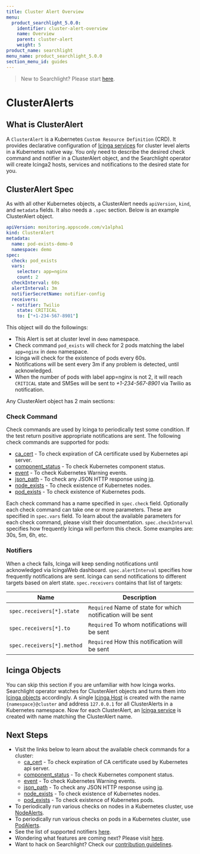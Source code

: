 ```yaml
---
title: Cluster Alert Overview
menu:
  product_searchlight_5.0.0:
    identifier: cluster-alert-overview
    name: Overview
    parent: cluster-alert
    weight: 5
product_name: searchlight
menu_name: product_searchlight_5.0.0
section_menu_id: guides
---
```


> New to Searchlight? Please start [here](/docs/guides/README.md).
# ClusterAlerts

## What is ClusterAlert
A `ClusterAlert` is a Kubernetes `Custom Resource Definition` (CRD). It provides declarative configuration of [Icinga services](https://www.icinga.com/docs/icinga2/latest/doc/09-object-types/#service) for cluster level alerts in a Kubernetes native way. You only need to describe the desired check command and notifier in a ClusterAlert object, and the Searchlight operator will create Icinga2 hosts, services and notifications to the desired state for you.

## ClusterAlert Spec
As with all other Kubernetes objects, a ClusterAlert needs `apiVersion`, `kind`, and `metadata` fields. It also needs a `.spec` section. Below is an example ClusterAlert object.

```yaml
apiVersion: monitoring.appscode.com/v1alpha1
kind: ClusterAlert
metadata:
  name: pod-exists-demo-0
  namespace: demo
spec:
  check: pod_exists
  vars:
    selector: app=nginx
    count: 2
  checkInterval: 60s
  alertInterval: 3m
  notifierSecretName: notifier-config
  receivers:
  - notifier: Twilio
    state: CRITICAL
    to: ["+1-234-567-8901"]
```

This object will do the followings:

- This Alert is set at cluster level in `demo` namespace.
- Check command `pod_exists` will check for 2 pods matching the label `app=nginx` in `demo` namespace.
- Icinga will check for the existence of pods every 60s.
- Notifications will be sent every 3m if any problem is detected, until acknowledged.
- When the number of pods with label app=nginx is not 2, it will reach `CRITICAL` state and SMSes will be sent to _+1-234-567-8901_ via Twilio as notification.


Any ClusterAlert object has 2 main sections:

### Check Command
Check commands are used by Icinga to periodically test some condition. If the test return positive appropriate notifications are sent. The following check commands are supported for pods:

- [ca_cert](/docs/guides/cluster-alerts/ca_cert.md) - To check expiration of CA certificate used by Kubernetes api server.
- [component_status](/docs/guides/cluster-alerts/component_status.md) - To check Kubernetes component status.
- [event](/docs/guides/cluster-alerts/event.md) - To check Kubernetes Warning events.
- [json_path](/docs/guides/cluster-alerts/json_path.md) - To check any JSON HTTP response using [jq](https://stedolan.github.io/jq/).
- [node_exists](/docs/guides/cluster-alerts/node_exists.md) - To check existence of Kubernetes nodes.
- [pod_exists](/docs/guides/cluster-alerts/pod_exists.md) - To check existence of Kubernetes pods.

Each check command has a name specified in `spec.check` field. Optionally each check command can take one or more parameters. These are specified in `spec.vars` field. To learn about the available parameters for each check command, please visit their documentation. `spec.checkInterval` specifies how frequently Icinga will perform this check. Some examples are: 30s, 5m, 6h, etc.

### Notifiers
When a check fails, Icinga will keep sending notifications until acknowledged via IcingaWeb dashboard. `spec.alertInterval` specifies how frequently notifications are sent. Icinga can send notifications to different targets based on alert state. `spec.receivers` contains that list of targets:

| Name                       | Description                                                  |
|----------------------------|--------------------------------------------------------------|
| `spec.receivers[*].state`  | `Required` Name of state for which notification will be sent |
| `spec.receivers[*].to`     | `Required` To whom notifications will be sent                |
| `spec.receivers[*].method` | `Required` How this notification will be sent                |


## Icinga Objects
You can skip this section if you are unfamiliar with how Icinga works. Searchlight operator watches for ClusterAlert objects and turns them into [Icinga objects](https://www.icinga.com/docs/icinga2/latest/doc/09-object-types/) accordingly. A single [Icinga Host](https://www.icinga.com/docs/icinga2/latest/doc/09-object-types/#host) is created with the name `{namespace}@cluster` and address `127.0.0.1` for all ClusterAlerts in a Kubernetes namespace. Now for each ClusterAlert, an [Icinga service](https://www.icinga.com/docs/icinga2/latest/doc/09-object-types/#service) is created with name matching the ClusterAlert name.


## Next Steps
 - Visit the links below to learn about the available check commands for a cluster:
    - [ca_cert](/docs/guides/cluster-alerts/ca_cert.md) - To check expiration of CA certificate used by Kubernetes api server.
    - [component_status](/docs/guides/cluster-alerts/component_status.md) - To check Kubernetes component status.
    - [event](/docs/guides/cluster-alerts/event.md) - To check Kubernetes Warning events.
    - [json_path](/docs/guides/cluster-alerts/json_path.md) - To check any JSON HTTP response using [jq](https://stedolan.github.io/jq/).
    - [node_exists](/docs/guides/cluster-alerts/node_exists.md) - To check existence of Kubernetes nodes.
    - [pod_exists](/docs/guides/cluster-alerts/pod_exists.md) - To check existence of Kubernetes pods.
 - To periodically run various checks on nodes in a Kubernetes cluster, use [NodeAlerts](/docs/guides/node-alerts/README.md).
 - To periodically run various checks on pods in a Kubernetes cluster, use [PodAlerts](/docs/guides/pod-alerts/README.md).
 - See the list of supported notifiers [here](/docs/guides/notifiers.md).
 - Wondering what features are coming next? Please visit [here](/docs/roadmap.md).
 - Want to hack on Searchlight? Check our [contribution guidelines](/docs/CONTRIBUTING.md).

